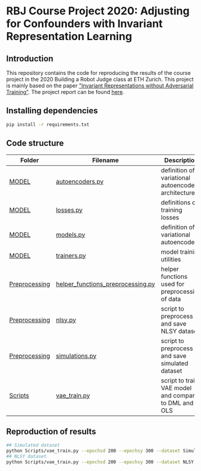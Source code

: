 # RBJ Course Project 2020: Adjusting for Confounders with Invariant Representation Learning

## Introduction
This repository contains the code for reproducing the results of the course project in the 2020 Building a Robot Judge class at ETH Zurich. This project is mainly based on the paper ["Invariant Representations without Adversarial Training"](https://arxiv.org/abs/1805.09458). The project report can be found [here](project_report.pdf).

## Installing dependencies
```bash
pip install -r requirements.txt
````

## Code structure
| Folder | Filename | Description |
|--------|----------|-------------|
| [MODEL](MODEL)   | [autoencoders.py](MODEL/autoencoders.py)| definition of variational autoencoder architecture|
| [MODEL](MODEL)   | [losses.py](MODEL/losses.py)| definitions of training losses|
| [MODEL](MODEL)   | [models.py](MODEL/models.py)| definition of variational autoencoder|
| [MODEL](MODEL)   | [trainers.py](MODEL/trainers.py)| model training utilities|
| [Preprocessing](Preprocessing)   | [helper_functions_preprocessing.py](Preprocessing/helper_functions_preprocessing.py)| helper functions used for preprocessing of data|
| [Preprocessing](Preprocessing)   | [nlsy.py](Preprocessing/nlsy.py)| script to preprocess and save NLSY dataset|
| [Preprocessing](Preprocessing)   | [simulations.py](Preprocessing/simulations.py)| script to preprocess and save simulated dataset|
| [Scripts](Scripts)   | [vae_train.py](Scripts/vae_train.py)| script to train VAE model and compare to DML and OLS|

## Reproduction of results
```bash
## Simulated dataset
python Scripts/vae_train.py --epochsd 200 --epochsy 300 --dataset Simulation
## NLSY dataset
python Scripts/vae_train.py --epochsd 200 --epochsy 300 --dataset NLSY
```


